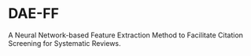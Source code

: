 # DAE-FF
A Neural Network-based Feature Extraction Method to Facilitate Citation Screening for Systematic Reviews. 
